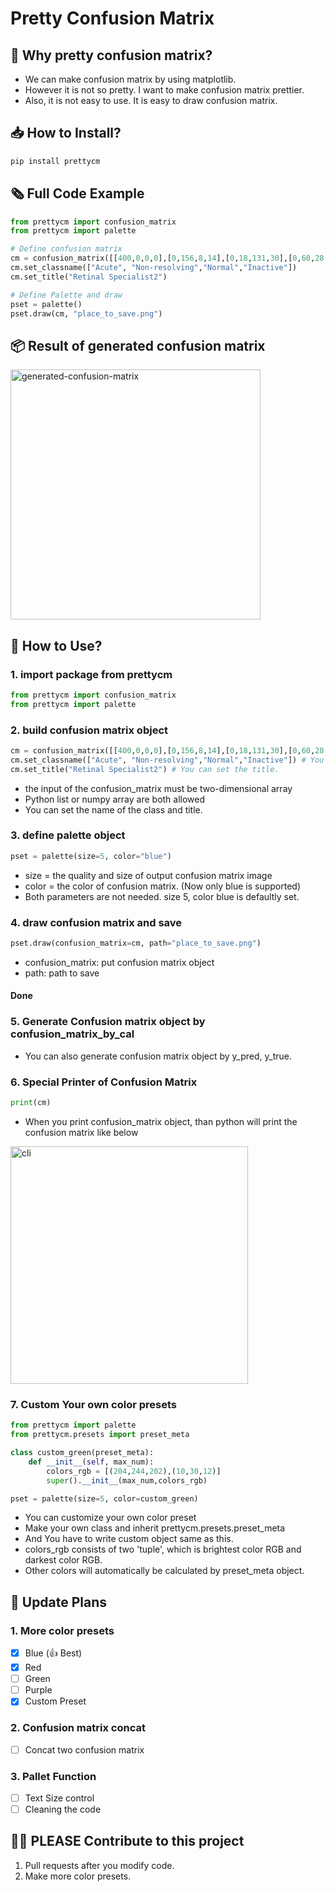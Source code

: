 # Pretty Confusion Matrix

## 🤔 Why pretty confusion matrix?
* We can make confusion matrix by using matplotlib.
* However it is not so pretty. I want to make confusion matrix prettier.
* Also, it is not easy to use. It is easy to draw confusion matrix. 

## 📥 How to Install?
```python
pip install prettycm
```

## 🗞 Full Code Example
```python
from prettycm import confusion_matrix
from prettycm import palette

# Define confusion matrix 
cm = confusion_matrix([[400,0,0,0],[0,156,8,14],[0,18,131,30],[0,60,28,75]])
cm.set_classname(["Acute", "Non-resolving","Normal","Inactive"])
cm.set_title("Retinal Specialist2")

# Define Palette and draw
pset = palette()
pset.draw(cm, "place_to_save.png")
```

## 📦 Result of generated confusion matrix
<img width="400" alt="generated-confusion-matrix" src="https://user-images.githubusercontent.com/50725139/150660626-54afae22-bc74-4fd8-a34b-936d9ea66f01.png">

## 📰 How to Use?
### 1. import package from prettycm
```python
from prettycm import confusion_matrix
from prettycm import palette
```

### 2. build confusion matrix object
```python
cm = confusion_matrix([[400,0,0,0],[0,156,8,14],[0,18,131,30],[0,60,28,75]])
cm.set_classname(["Acute", "Non-resolving","Normal","Inactive"]) # You can set the class name.
cm.set_title("Retinal Specialist2") # You can set the title.
```
* the input of the confusion_matrix must be two-dimensional array
* Python list or numpy array are both allowed
* You can set the name of the class and title.

### 3. define palette object
```python
pset = palette(size=5, color="blue")
```
* size = the quality and size of output confusion matrix image
* color = the color of confusion matrix. (Now only blue is supported)
* Both parameters are not needed. size 5, color blue is defaultly set.

### 4. draw confusion matrix and save
```python
pset.draw(confusion_matrix=cm, path="place_to_save.png")
```
* confusion_matrix: put confusion matrix object
* path: path to save
#### Done

### 5. Generate Confusion matrix object by confusion_matrix_by_cal
* You can also generate confusion matrix object by y_pred, y_true.


### 6. Special Printer of Confusion Matrix
```python
print(cm)
```
* When you print confusion_matrix object, than python will print the confusion matrix like below
<img width="380" alt="cli" src="https://user-images.githubusercontent.com/50725139/150660624-ed90dc6e-c852-472e-acb0-f03f8eabb58b.png">

### 7. Custom Your own color presets
```python
from prettycm import palette
from prettycm.presets import preset_meta

class custom_green(preset_meta):
    def __init__(self, max_num):
        colors_rgb = [(204,244,202),(10,30,12)]
        super().__init__(max_num,colors_rgb)

pset = palette(size=5, color=custom_green)
```
* You can customize your own color preset
* Make your own class and inherit prettycm.presets.preset_meta
* And You have to write custom object same as this.
* colors_rgb consists of two 'tuple', which is brightest color RGB and darkest color RGB.
* Other colors will automatically be calculated by preset_meta object.


## 📆 Update Plans
### 1. More color presets
- [x] Blue (👍 Best)
- [x] Red
- [ ] Green
- [ ] Purple
- [x] Custom Preset

### 2. Confusion matrix concat
- [ ] Concat two confusion matrix

### 3. Pallet Function
- [ ] Text Size control
- [ ] Cleaning the code

## 🙏🏻 PLEASE Contribute to this project 
1. Pull requests after you modify code.
2. Make more color presets.
